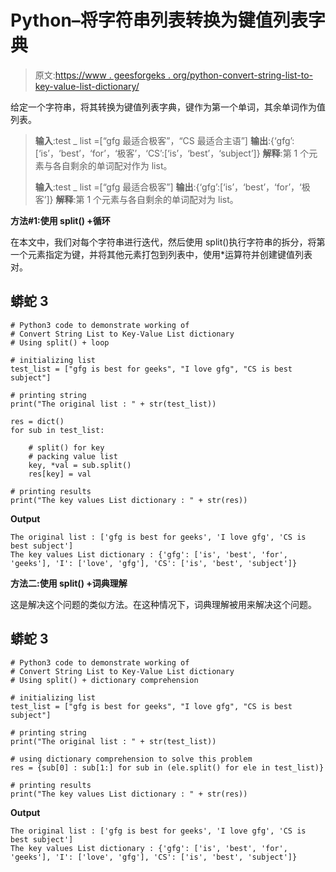 # Python–将字符串列表转换为键值列表字典

> 原文:[https://www . geesforgeks . org/python-convert-string-list-to-key-value-list-dictionary/](https://www.geeksforgeeks.org/python-convert-string-list-to-key-value-list-dictionary/)

给定一个字符串，将其转换为键值列表字典，键作为第一个单词，其余单词作为值列表。

> **输入**:test _ list =[“gfg 最适合极客”，“CS 最适合主语”]
> **输出**:{‘gfg’:[‘is’，‘best’，‘for’，‘极客’，‘CS’:[‘is’，‘best’，‘subject’]}
> **解释**:第 1 个元素与各自剩余的单词配对作为 list。
> 
> **输入**:test _ list =[“gfg 最适合极客”]
> **输出**:{‘gfg’:[‘is’，‘best’，‘for’，‘极客’]}
> **解释**:第 1 个元素与各自剩余的单词配对为 list。

**方法#1:使用 split() +循环**

在本文中，我们对每个字符串进行迭代，然后使用 split()执行字符串的拆分，将第一个元素指定为键，并将其他元素打包到列表中，使用*运算符并创建键值列表对。

## 蟒蛇 3

```
# Python3 code to demonstrate working of 
# Convert String List to Key-Value List dictionary
# Using split() + loop

# initializing list
test_list = ["gfg is best for geeks", "I love gfg", "CS is best subject"]

# printing string
print("The original list : " + str(test_list))

res = dict()
for sub in test_list:

    # split() for key 
    # packing value list
    key, *val = sub.split()
    res[key] = val

# printing results 
print("The key values List dictionary : " + str(res))
```

**Output**

```
The original list : ['gfg is best for geeks', 'I love gfg', 'CS is best subject']
The key values List dictionary : {'gfg': ['is', 'best', 'for', 'geeks'], 'I': ['love', 'gfg'], 'CS': ['is', 'best', 'subject']}

```

**方法二:使用 split() +词典理解**

这是解决这个问题的类似方法。在这种情况下，词典理解被用来解决这个问题。

## 蟒蛇 3

```
# Python3 code to demonstrate working of 
# Convert String List to Key-Value List dictionary
# Using split() + dictionary comprehension

# initializing list
test_list = ["gfg is best for geeks", "I love gfg", "CS is best subject"]

# printing string
print("The original list : " + str(test_list))

# using dictionary comprehension to solve this problem
res = {sub[0] : sub[1:] for sub in (ele.split() for ele in test_list)}

# printing results 
print("The key values List dictionary : " + str(res))
```

**Output**

```
The original list : ['gfg is best for geeks', 'I love gfg', 'CS is best subject']
The key values List dictionary : {'gfg': ['is', 'best', 'for', 'geeks'], 'I': ['love', 'gfg'], 'CS': ['is', 'best', 'subject']}

```